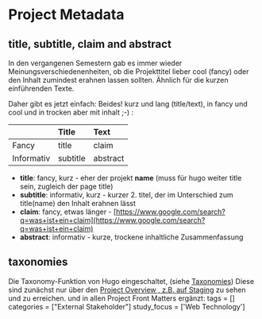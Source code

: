 # Project Metadata

## title, subtitle, claim and abstract

In den vergangenen Semestern gab es immer wieder Meinungsverschiedenenheiten, ob 
die Projekttitel lieber cool (fancy)  oder
den Inhalt zumindest erahnen lassen sollten.
Ähnlich für die kurzen einführenden Texte.

Daher gibt es jetzt einfach: Beides!
kurz und lang (title/text), in fancy und cool 
und in trocken aber mit inhalt ;-) :


|            | Title    | Text     |
| :--------- | :------- | :------- |
| Fancy      | title    | claim    |
| Informativ | subtitle | abstract |

- **title**: fancy, kurz - eher der projekt **name** (muss für hugo weiter title sein, zugleich der page title)
- **subtitle**: informativ, kurz - kurzer 2. titel, der im Unterschied zum title(name) den Inhalt erahnen lässt
- **claim**: fancy, etwas länger - [https://www.google.com/search?q=was+ist+ein+claim](https://www.google.com/search?q=was+ist+ein+claim)
- **abstract**: informativ - kurze, trockene inhaltliche Zusammenfassung

## taxonomies
Die Taxonomy-Funktion von Hugo eingeschaltet, (siehe [Taxonomies](https://gohugo.io/content-management/taxonomies/)) 
Diese sind zunächst nur über den [Project Overview , z.B. auf Staging](https://htw-imi-showtime.github.io/staging/ws24/project_overview/)
zu sehen und zu erreichen.
und in allen Project Front Matters ergänzt:
tags = []
categories = ["External Stakeholder"]
study_focus = ['Web Technology']


